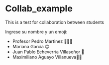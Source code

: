# Collab_example
This is a test for collaboration between students

Ingrese su nombre y un emoji:
- Profesor Pedro Martinez 🧑🏻‍🏫
- Mariana Garcia 🙃
- Juan Pablo Echeverría Villaseñor ​🦾​
- Maximiliano Aguayo Villanueva👨‍💻


